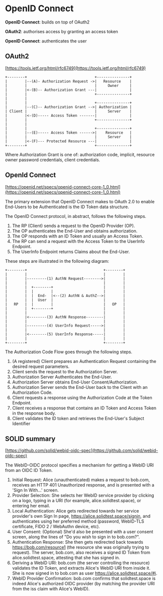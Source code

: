 #  OpenID Connect
**OpenID Connect**: builds on top of OAuth2

**OAuth2**:  authorises access by granting an access token

**OpenID Connect**:  authenticates the user

## OAuth2

[https://tools.ietf.org/html/rfc6749](https://tools.ietf.org/html/rfc6749)

```
+--------+                               +---------------+
|        |--(A)- Authorization Request ->|   Resource    |
|        |                               |     Owner     |
|        |<-(B)-- Authorization Grant ---|               |
|        |                               +---------------+
|        |
|        |                               +---------------+
|        |--(C)-- Authorization Grant -->| Authorization |
| Client |                               |     Server    |
|        |<-(D)----- Access Token -------|               |
|        |                               +---------------+ 
|        |
|        |                               +---------------+
|        |--(E)----- Access Token ------>|    Resource   |
|        |                               |     Server    |
|        |<-(F)--- Protected Resource ---|               |
+--------+                               +---------------+

```
Where Authorization Grant is one of: authorization code, implicit, resource owner password credentials, client credentials.

## OpenId Connect
[https://openid.net/specs/openid-connect-core-1_0.html](https://openid.net/specs/openid-connect-core-1_0.html)

The primary extension that OpenID Connect makes to OAuth 2.0 to enable End-Users to be Authenticated is the ID Token data structure.

The OpenID Connect protocol, in abstract, follows the following steps.

1. The RP (Client) sends a request to the OpenID Provider (OP).
2. The OP authenticates the End-User and obtains authorization.
3. The OP responds with an ID Token and usually an Access Token.
4. The RP can send a request with the Access Token to the UserInfo Endpoint.
5. The UserInfo Endpoint returns Claims about the End-User.

These steps are illustrated in the following diagram:

```
+--------+                                   +--------+
|        |                                   |        |
|        |---------(1) AuthN Request-------->|        |
|        |                                   |        |
|        |  +--------+                       |        |
|        |  |        |                       |        |
|        |  |  End-  |<--(2) AuthN & AuthZ-->|        |
|        |  |  User  |                       |        |
|   RP   |  |        |                       |   OP   |
|        |  +--------+                       |        |
|        |                                   |        |
|        |<--------(3) AuthN Response--------|        |
|        |                                   |        |
|        |---------(4) UserInfo Request----->|        |
|        |                                   |        |
|        |<--------(5) UserInfo Response-----|        |
|        |                                   |        |
+--------+                                   +--------+

```

The Authorization Code Flow goes through the following steps.

1. (A registered) Client prepares an Authentication Request containing the desired request parameters.
2. Client sends the request to the Authorization Server.
3. Authorization Server Authenticates the End-User.
4. Authorization Server obtains End-User Consent/Authorization.
5. Authorization Server sends the End-User back to the Client with an Authorization Code.
6. Client requests a response using the Authorization Code at the Token Endpoint.
7. Client receives a response that contains an ID Token and Access Token in the response body.
8. Client validates the ID token and retrieves the End-User's Subject Identifier


## SOLID summary

[https://github.com/solid/webid-oidc-spec](https://github.com/solid/webid-oidc-spec)

The WebID-OIDC protocol specifies a mechanism for getting a WebID URI from an OIDC ID Token.

1.  Initial Request: Alice (unauthenticated) makes a request to bob.com, receives an HTTP 401 Unauthorized response, and is presented with a 'Sign In With...' screen.
2.  Provider Selection: She selects her WebID service provider by clicking on a logo, typing in a URI (for example, alice.solidtest.space), or entering her email.
3.  Local Authentication: Alice gets redirected towards her service provider's own Sign In page, https://alice.solidtest.space/signin, and authenticates using her preferred method (password, WebID-TLS certificate, FIDO 2 / WebAuthn device, etc).
4.  User Consent: (Optional) She'd also be presented with a user consent screen, along the lines of "Do you wish to sign in to bob.com?".
5.  Authentication Response: She then gets redirected back towards https://bob.com/resource1 (the resource she was originally trying to request). The server, bob.com, also receives a signed ID Token from alice.solidtest.space, attesting that she has signed in.
6.  Deriving a WebID URI: bob.com (the server controlling the resource) validates the ID Token, and extracts Alice's WebID URI from inside it. She is now signed in to bob.com as user https://alice.solidtest.space/#i.
7.  WebID Provider Confirmation: bob.com confirms that solidtest.space is indeed Alice's authorized OIDC provider (by matching the provider URI from the iss claim with Alice's WebID).
